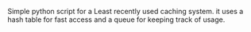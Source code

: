 Simple python script for a Least recently used caching system.
it uses a hash table for fast access and a queue for keeping track of usage.
